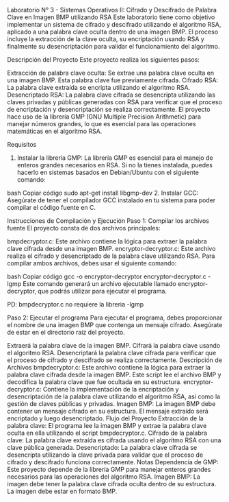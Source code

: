 Laboratorio N° 3 - Sistemas Operativos II: Cifrado y Descifrado de Palabra Clave en Imagen BMP utilizando RSA
Este laboratorio tiene como objetivo implementar un sistema de cifrado y descifrado utilizando el algoritmo RSA, aplicado a una palabra clave oculta dentro de una imagen BMP. El proceso incluye la extracción de la clave oculta, su encriptación usando RSA y finalmente su desencriptación para validar el funcionamiento del algoritmo.

Descripción del Proyecto
Este proyecto realiza los siguientes pasos:

Extracción de palabra clave oculta: Se extrae una palabra clave oculta en una imagen BMP. Esta palabra clave fue previamente cifrada.
Cifrado RSA: La palabra clave extraída se encripta utilizando el algoritmo RSA.
Desencriptado RSA: La palabra clave cifrada se desencripta utilizando las claves privadas y públicas generadas con RSA para verificar que el proceso de encriptación y desencriptación se realiza correctamente.
El proyecto hace uso de la librería GMP (GNU Multiple Precision Arithmetic) para manejar números grandes, lo que es esencial para las operaciones matemáticas en el algoritmo RSA.

Requisitos
1. Instalar la librería GMP:
La librería GMP es esencial para el manejo de enteros grandes necesarios en RSA. Si no la tienes instalada, puedes hacerlo en sistemas basados en Debian/Ubuntu con el siguiente comando:

bash
Copiar código
sudo apt-get install libgmp-dev
2. Instalar GCC:
Asegúrate de tener el compilador GCC instalado en tu sistema para poder compilar el código fuente en C.

Instrucciones de Compilación y Ejecución
Paso 1: Compilar los archivos fuente
El proyecto consta de dos archivos principales:

bmpdecryptor.c: Este archivo contiene la lógica para extraer la palabra clave cifrada desde una imagen BMP.
encryptor-decryptor.c: Este archivo realiza el cifrado y desencriptado de la palabra clave utilizando RSA.
Para compilar ambos archivos, debes usar el siguiente comando:

bash
Copiar código
gcc -o encryptor-decryptor encryptor-decryptor.c -lgmp
Este comando generará un archivo ejecutable llamado encryptor-decryptor, que podrás utilizar para ejecutar el programa.

PD: bmpdecryptor.c no requiere la libreria -lgmp

Paso 2: Ejecutar el programa
Para ejecutar el programa, debes proporcionar el nombre de una imagen BMP que contenga un mensaje cifrado.  Asegúrate de estar en el directorio raíz del proyecto.


Extraerá la palabra clave de la imagen BMP.
Cifrará la palabra clave usando el algoritmo RSA.
Desencriptará la palabra clave cifrada para verificar que el proceso de cifrado y descifrado se realiza correctamente.
Descripción de Archivos
bmpdecryptor.c: Este archivo contiene la lógica para extraer la palabra clave cifrada desde la imagen BMP. Este script lee el archivo BMP y decodifica la palabra clave que fue ocultada en su estructura.
encryptor-decryptor.c: Contiene la implementación de la encriptación y desencriptación de la palabra clave utilizando el algoritmo RSA, así como la gestión de claves públicas y privadas.
Imagen BMP: La imagen BMP debe contener un mensaje cifrado en su estructura. El mensaje extraído será encriptado y luego desencriptado.
Flujo del Proyecto
Extracción de la palabra clave: El programa lee la imagen BMP y extrae la palabra clave oculta en ella utilizando el script bmpdecryptor.c.
Cifrado de la palabra clave: La palabra clave extraída es cifrada usando el algoritmo RSA con una clave pública generada.
Desencriptado: La palabra clave cifrada se desencripta utilizando la clave privada para validar que el proceso de cifrado y descifrado funciona correctamente.
Notas
Dependencia de GMP: Este proyecto depende de la librería GMP para manejar enteros grandes necesarios para las operaciones del algoritmo RSA.
Imagen BMP: La imagen debe tener la palabra clave cifrada oculta dentro de su estructura. La imagen debe estar en formato BMP.